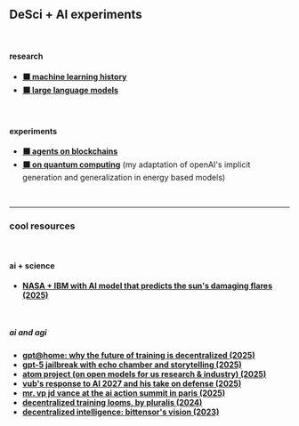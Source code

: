 ## DeSci + AI experiments

 <br>

#### research

* **[⬛ machine learning history](deep_learning)**
* **[⬛ large language models](llms)**

<br>

#### experiments

* **[⬛ agents on blockchains](crypto_agents)**
* **[⬛ on quantum computing](EBMs)** (my adaptation of openAI's implicit generation and generalization in energy based
models)

<br>

---

### cool resources

<br>

#### ai + science

* **[NASA + IBM with AI model that predicts the sun's damaging flares (2025)](https://www.youtube.com/watch?v=KWMoF97C1Ds)**

<br>

##### ai and agi


* **[gpt@home: why the future of training is decentralized (2025)](https://www.gensyn.ai/articles/gpt-at-home)**
* **[gpt-5 jailbreak with echo chamber and storytelling
  (2025)](https://neuraltrust.ai/blog/gpt-5-jailbreak-with-echo-chamber-and-storytelling)**
* **[atom project (on open models for us research & industry) (2025)](https://www.atomproject.ai/)**
* **[vub's response to AI 2027 and his take on defense (2025)](https://vitalik.eth.limo/general/2025/07/10/2027.html)**
* **[mr. vp jd vance at the ai action summit in paris (2025)](https://www.youtube.com/watch?v=MnKsxnP2IVk)**
* **[decentralized training looms, by pluralis (2024)](https://blog.pluralis.ai/p/decentralized-ai-looms)**
* **[decentralized intelligence: bittensor's vision (2023)](https://plaintextcapital.com/blog/bittensors_ai_vision/)**
